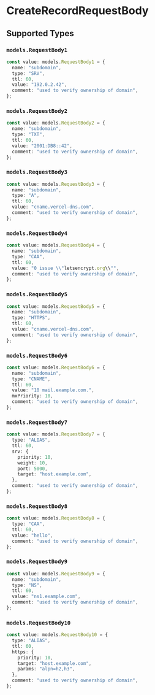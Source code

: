 # CreateRecordRequestBody


## Supported Types

### `models.RequestBody1`

```typescript
const value: models.RequestBody1 = {
  name: "subdomain",
  type: "SRV",
  ttl: 60,
  value: "192.0.2.42",
  comment: "used to verify ownership of domain",
};
```

### `models.RequestBody2`

```typescript
const value: models.RequestBody2 = {
  name: "subdomain",
  type: "TXT",
  ttl: 60,
  value: "2001:DB8::42",
  comment: "used to verify ownership of domain",
};
```

### `models.RequestBody3`

```typescript
const value: models.RequestBody3 = {
  name: "subdomain",
  type: "A",
  ttl: 60,
  value: "cname.vercel-dns.com",
  comment: "used to verify ownership of domain",
};
```

### `models.RequestBody4`

```typescript
const value: models.RequestBody4 = {
  name: "subdomain",
  type: "CAA",
  ttl: 60,
  value: "0 issue \\"letsencrypt.org\\"",
  comment: "used to verify ownership of domain",
};
```

### `models.RequestBody5`

```typescript
const value: models.RequestBody5 = {
  name: "subdomain",
  type: "HTTPS",
  ttl: 60,
  value: "cname.vercel-dns.com",
  comment: "used to verify ownership of domain",
};
```

### `models.RequestBody6`

```typescript
const value: models.RequestBody6 = {
  name: "subdomain",
  type: "CNAME",
  ttl: 60,
  value: "10 mail.example.com.",
  mxPriority: 10,
  comment: "used to verify ownership of domain",
};
```

### `models.RequestBody7`

```typescript
const value: models.RequestBody7 = {
  type: "ALIAS",
  ttl: 60,
  srv: {
    priority: 10,
    weight: 10,
    port: 5000,
    target: "host.example.com",
  },
  comment: "used to verify ownership of domain",
};
```

### `models.RequestBody8`

```typescript
const value: models.RequestBody8 = {
  type: "CAA",
  ttl: 60,
  value: "hello",
  comment: "used to verify ownership of domain",
};
```

### `models.RequestBody9`

```typescript
const value: models.RequestBody9 = {
  name: "subdomain",
  type: "NS",
  ttl: 60,
  value: "ns1.example.com",
  comment: "used to verify ownership of domain",
};
```

### `models.RequestBody10`

```typescript
const value: models.RequestBody10 = {
  type: "ALIAS",
  ttl: 60,
  https: {
    priority: 10,
    target: "host.example.com",
    params: "alpn=h2,h3",
  },
  comment: "used to verify ownership of domain",
};
```

